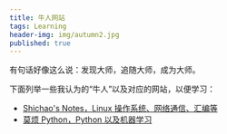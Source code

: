 ```yaml
---
title: 牛人网站
tags: Learning
header-img: img/autumn2.jpg
published: true
---
```


有句话好像这么说：发现大师，追随大师，成为大师。

下面列举一些我认为的“牛人”以及对应的网站，以便学习：

+ [Shichao's Notes，Linux 操作系统、网络通信、汇编等](https://notes.shichao.io)
+ [莫烦 Python，Python 以及机器学习](https://morvanzhou.github.io)
